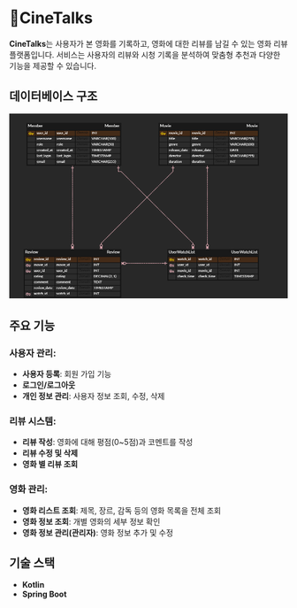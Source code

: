 # 🍿CineTalks

**CineTalks**는 사용자가 본 영화를 기록하고, 영화에 대한 리뷰를 남길 수 있는 영화 리뷰 플랫폼입니다. 서비스는 사용자의 리뷰와 시청 기록을 분석하여 맞춤형 추천과 다양한 기능을 제공할 수 있습니다.

## 데이터베이스 구조

![ERD 다이어그램](images/ERD.png)

## 주요 기능

### 사용자 관리:

-   **사용자 등록**: 회원 가입 기능
-   **로그인/로그아웃**
-   **개인 정보 관리**: 사용자 정보 조회, 수정, 삭제

### 리뷰 시스템:

-   **리뷰 작성**: 영화에 대해 평점(0~5점)과 코멘트를 작성
-   **리뷰 수정 및 삭제**
-   **영화 별 리뷰 조회**

### 영화 관리:

-   **영화 리스트 조회**: 제목, 장르, 감독 등의 영화 목록을 전체 조회
-   **영화 정보 조회**: 개별 영화의 세부 정보 확인
-   **영화 정보 관리(관리자)**: 영화 정보 추가 및 수정


## 기술 스택

-   **Kotlin**
-   **Spring Boot**
